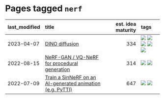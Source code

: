# Pages tagged `nerf`

|last_modified|title|est. idea maturity|tags
|:---|:---|---:|:---|
|2023-04-07|[DINO diffusion](../DINO-diffusion.md)|334|[![](https://img.shields.io/badge/tag-completed-496a1)](../tags/completed.md) [![](https://img.shields.io/badge/tag-experimental-3f9741)](../tags/experimental.md) [![](https://img.shields.io/badge/tag-nerf-43d799)](../tags/nerf.md) [![](https://img.shields.io/badge/tag-tooling-c6963e)](../tags/tooling.md) [![](https://img.shields.io/badge/tag-wip-6013c8)](../tags/wip.md)|
|2022-08-15|[NeRF-GAN / VQ-NeRF for procedural generation](../nerf-gan.md)|314|[![](https://img.shields.io/badge/tag-animation-dad82b)](../tags/animation.md) [![](https://img.shields.io/badge/tag-nerf-43d799)](../tags/nerf.md)|
|2022-07-09|[Train a SinNeRF on an AI-generated animation (e.g. PyTTI)](../train_a_SinNeRF_on_a_pytti_animation.md)|647|[![](https://img.shields.io/badge/tag-animation-dad82b)](../tags/animation.md) [![](https://img.shields.io/badge/tag-nerf-43d799)](../tags/nerf.md)|